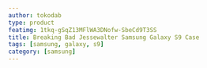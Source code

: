 ```yaml
---
author: tokodab
type: product
featimg: 1tkq-gSqZ13MFlWA3DNofw-SbeCd9T3SS
title: Breaking Bad Jessewalter Samsung Galaxy S9 Case
tags: [samsung, galaxy, s9]
category: [samsung]
---
```

